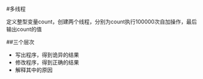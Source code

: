 #多线程

定义整型变量count，创建两个线程，分别为count执行100000次自加操作，最后输出count的值

##三个层次

* 写出程序，得到诡异的结果
* 修改程序，得到正确的结果
* 解释其中的原因


